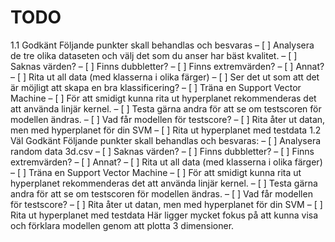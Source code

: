 # TODO
1.1 Godkänt
Följande punkter skall behandlas och besvaras
– [ ] Analysera de tre olika dataseten och välj det som du anser har bäst kvalitet.
    – [ ] Saknas värden?
    – [ ] Finns dubbletter?
    – [ ] Finns extremvärden?
    – [ ] Annat?
– [ ] Rita ut all data (med klasserna i olika färger)
    – [ ] Ser det ut som att det är möjligt att skapa en bra klassificering?
– [ ] Träna en Support Vector Machine
    – [ ] För att smidigt kunna rita ut hyperplanet rekommenderas det att använda linjär kernel.
    – [ ] Testa gärna andra för att se om testscoren för modellen ändras.
– [ ] Vad får modellen för testscore?
– [ ] Rita åter ut datan, men med hyperplanet för din SVM
    – [ ] Rita ut hyperplanet med testdata
1.2 Väl Godkänt
Följande punkter skall behandlas och besvaras:
– [ ] Analysera random data 3d.csv
    – [ ] Saknas värden?
    – [ ] Finns dubbletter?
    – [ ] Finns extremvärden?
    – [ ] Annat?
– [ ] Rita ut all data (med klasserna i olika färger) – [ ] Träna en Support Vector Machine
    – [ ] För att smidigt kunna rita ut hyperplanet rekommenderas det att använda linjär kernel.
    – [ ] Testa gärna andra för att se om testscoren för modellen ändras. – [ ] Vad får modellen för testscore?
– [ ] Rita åter ut datan, men med hyperplanet för din SVM
    – [ ] Rita ut hyperplanet med testdata
    Här ligger mycket fokus på att kunna visa och förklara modellen genom att plotta 3 dimensioner.